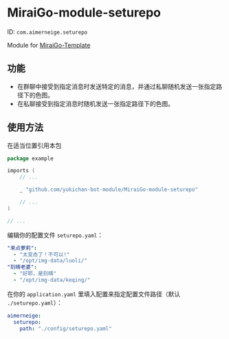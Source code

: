 # MiraiGo-module-seturepo

ID: `com.aimerneige.seturepo`

Module for [MiraiGo-Template](https://github.com/Logiase/MiraiGo-Template)

## 功能

- 在群聊中接受到指定消息时发送特定的消息，并通过私聊随机发送一张指定路径下的色图。
- 在私聊接受到指定消息时随机发送一张指定路径下的色图。

## 使用方法

在适当位置引用本包

```go
package example

imports (
    // ...

    _ "github.com/yukichan-bot-module/MiraiGo-module-seturepo"

    // ...
)

// ...
```

编辑你的配置文件 `seturepo.yaml`：

```yaml
"来点萝莉":
  - "太变态了！不可以!"
  - "/opt/img-data/luoli/"
"刻晴老婆":
  - "好耶，是刻晴"
  - "/opt/img-data/keqing/"
```

在你的 `application.yaml` 里填入配置来指定配置文件路径（默认 `./seturepo.yaml`）：

```yaml
aimerneige:
  seturepo:
    path: "./config/seturepo.yaml"
```

